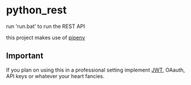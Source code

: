# python_rest

run 'run.bat' to run the REST API

this project makes use of [pipenv](https://docs.pipenv.org/)

## Important

If you plan on using this in a professional setting implement [JWT](https://pythonhosted.org/Flask-JWT/), OAauth, API keys or whatever your heart fancies.